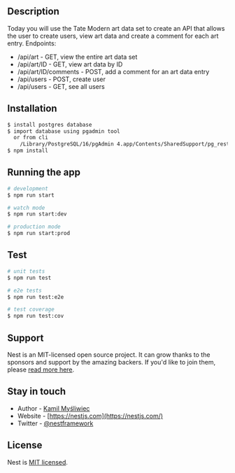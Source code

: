 ## Description

Today you will use the Tate Modern art data set to create an API that allows the user to create users, view art data and create a comment for each art entry.
Endpoints:
- /api/art - GET, view the entire art data set
- /api/art/ID - GET, view art data by ID
- /api/art/ID/comments - POST, add a comment for an art data entry
- /api/users - POST, create user
- /api/users - GET, see all users

## Installation

```bash
$ install postgres database
$ import database using pgadmin tool 
  or from cli
    /Library/PostgreSQL/16/pgAdmin 4.app/Contents/SharedSupport/pg_restore --host "localhost" --port "5434" --username "postgres" --no-password --dbname "demo" --verbose "/Users/ramonl/gantri_bk"
$ npm install

```

## Running the app

```bash
# development
$ npm run start

# watch mode
$ npm run start:dev

# production mode
$ npm run start:prod
```

## Test

```bash
# unit tests
$ npm run test

# e2e tests
$ npm run test:e2e

# test coverage
$ npm run test:cov
```

## Support

Nest is an MIT-licensed open source project. It can grow thanks to the sponsors and support by the amazing backers. If you'd like to join them, please [read more here](https://docs.nestjs.com/support).

## Stay in touch

- Author - [Kamil Myśliwiec](https://kamilmysliwiec.com)
- Website - [https://nestjs.com](https://nestjs.com/)
- Twitter - [@nestframework](https://twitter.com/nestframework)

## License

Nest is [MIT licensed](LICENSE).
